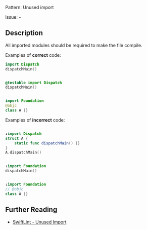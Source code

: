 Pattern: Unused import

Issue: -

## Description

All imported modules should be required to make the file compile.

Examples of **correct** code:
```swift
import Dispatch
dispatchMain()


@testable import Dispatch
dispatchMain()


import Foundation
@objc
class A {}

```
Examples of **incorrect** code:
```swift

↓import Dispatch
struct A {
    static func dispatchMain() {}
}
A.dispatchMain()


↓import Foundation
dispatchMain()


↓import Foundation
// @objc
class A {}

```

## Further Reading

* [SwiftLint - Unused Import](https://realm.github.io/SwiftLint/unused_import.html)